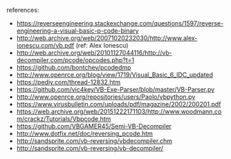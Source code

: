 




references:

  - https://reverseengineering.stackexchange.com/questions/1597/reverse-engineering-a-visual-basic-p-code-binary
  - http://web.archive.org/web/20071020232030/http://www.alex-ionescu.com/vb.pdf (ref: Alex Ionescu)
  - http://web.archive.org/web/20101127044116/http://vb-decompiler.com/pcode/opcodes.php?t=1
  - https://github.com/bontchev/pcodedmp
  - http://www.openrce.org/blog/view/1719/Visual_Basic_6_IDC_updated
  - https://pediy.com/thread-12832.htm
  - https://github.com/vic4key/VB-Exe-Parser/blob/master/VB-Parser.py
  - http://www.openrce.org/repositories/users/Paolo/vbpython.py
  - https://www.virusbulletin.com/uploads/pdf/magazine/2002/200201.pdf
  - https://web.archive.org/web/20151222171103/http://www.woodmann.com/crackz/Tutorials/Vbpcode.htm
  - https://github.com/VBGAMER45/Semi-VB-Decompiler
  - http://www.dotfix.net/doc/reversing_pcode.htm
  - http://sandsprite.com/vb-reversing/vbdecompiler.chm
  - http://sandsprite.com/vb-reversing/vb-decompiler/

